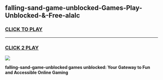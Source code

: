 
## falling-sand-game-unblocked-Games-Play-Unblocked-&-Free-alalc
<h3>
<a href="https://premium76.site?title=falling-sand-game-unblocked&ref=24A">CLICK TO PLAY</a></h3>
<hr>

<h3>
<a href="https://premium76.site?title=falling-sand-game-unblocked&ref=24A">CLICK 2 PLAY</a>
  
</h3>

<a href="https://premium76.site?title=falling-sand-game-unblocked&ref=24A"><img src="https://clearcache.store/games.png"></a>


**falling-sand-game-unblocked games unblocked: Your Gateway to Fun and Accessible Online Gaming**
